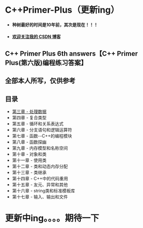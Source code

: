 # C++Primer-Plus（更新ing）

- #### 种树最好的时间是10年前，其次是现在！！！

- #### [欢迎关注我的 CSDN 博客](https://blog.csdn.net/tefuirnever)

## C++ Primer Plus 6th answers【C++ Primer Plus(第六版)编程练习答案】

## 全部本人所写，仅供参考

## 目录

- [第三章 - 处理数据](https://github.com/TeFuirnever/Cpp-Primer-Plus/tree/master/Ch03-%E5%A4%84%E7%90%86%E6%95%B0%E6%8D%AE)
- 第四章 - 复合类型
- 第五章 - 循环和关系表达式
- 第六章 - 分支语句和逻辑运算符
- 第七章 - 函数--C++的编程模块
- 第八章 - 函数探幽
- 第九章 - 内存模型和名称空间
- 第十章 - 对象和类
- 第十一章 - 使用类
- 第十二章 - 类和动态内存分配
- 第十三章 - 类继承
- 第十四章 - C++中的代码重用
- 第十五章 - 友元、异常和其他
- 第十六章 - string类和标准模板库
- 第十七章 - 输入、输出和文件

# 更新中ing。。。。期待一下
